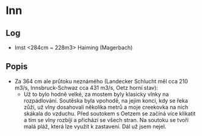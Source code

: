 # Inn

## Log
 * Imst <284cm ~ 228m3> Haiming (Magerbach)

## Popis
 * Za 364 cm ale průtoku neznámého (Landecker Schlucht měl cca 210 m3/s, Innsbruck-Schwaz cca 431 m3/s, Oetz horní stav):
   * Už to bylo hodně velké, za mostem byly klasicky vlnky na rozpádlování. Soutěska byla vpohodě, na jejím konci, kdy se
     řeka zůží, už vlny dosahovali několika metrů a moje creekovka na nich skákala do vzduchu. Před soutokem s Oetzem
     se začíná více klikatit a tím se vlny rozbíjí a přichází se všech stran. Na soutoku se tvoří malá pláž, která lze využít
     k zastavení. Dál už jsem nejel.
